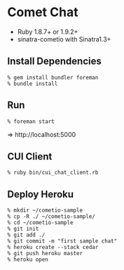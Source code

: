 Comet Chat
==========

* Ruby 1.8.7+ or 1.9.2+
* sinatra-cometio with Sinatra1.3+


Install Dependencies
--------------------

    % gem install bundler foreman
    % bundle install


Run
---

    % foreman start

=> http://localhost:5000


CUI Client
----------

    % ruby bin/cui_chat_client.rb


Deploy Heroku
-------------

    % mkdir ~/cometio-sample
    % cp -R ./ ~/cometio-sample/
    % cd ~/cometio-sample
    % git init
    % git add ./
    % git commit -m "first sample chat"
    % heroku create --stack cedar
    % git push heroku master
    % heroku open
